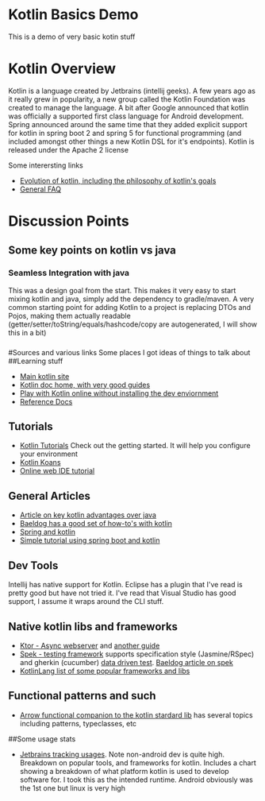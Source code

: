 # Kotlin Basics Demo
This is a demo of very basic kotin stuff

# Kotlin Overview
Kotlin is a language created by Jetbrains (intellij geeks).  A few years ago as it really grew in popularity, a new group
called the Kotlin Foundation was created to manage the language.  A bit after Google announced that kotlin was officially
a supported first class language for Android development.  Spring announced around the same time that they added explicit
support for kotlin in spring boot 2 and spring 5 for functional programming (and included amongst other things a new
Kotlin DSL for it's endpoints).  Kotlin is released under the Apache 2 license

Some interersting links
* [Evolution of kotlin, including the philosophy of kotlin's goals](https://kotlinlang.org/docs/reference/evolution/kotlin-evolution.html)
* [General FAQ](https://kotlinlang.org/docs/reference/faq.html)

# Discussion Points
## Some key points on kotlin vs java
### Seamless Integration with java
This was a design goal from the start.  This makes it very easy to start mixing kotlin and java, simply add the dependency to 
gradle/maven.  A very common starting point for adding Kotlin to a project is replacing DTOs and Pojos, making them actually 
readable (getter/setter/toString/equals/hashcode/copy are autogenerated, I will show this in a bit)

### 

#Sources and various links
Some places I got ideas of things to talk about
##Learning stuff
* [Main kotlin site](https://kotlinlang.org/)
* [Kotlin doc home, with very good guides](https://kotlinlang.org/docs)
* [Play with Kotlin online without installing the dev enviornment](https://play.kotlinlang.org)
* [Reference Docs](https://kotlinlang.org/docs/reference/)

## Tutorials
* [Kotlin Tutorials](https://kotlinlang.org/docs/tutorials/)  Check out the getting started.  It will help you configure your environment
* [Kotlin Koans](https://www.jetbrains.com/help/education/learner-start-guide.html?section=Kotlin%20Koans)
* [Online web IDE tutorial](https://try.kotlinlang.org/#/Examples/Hello,%20world!/Simplest%20version/Simplest%20version.kt)

## General Articles
* [Article on key kotlin advantages over java](https://dzone.com/articles/what-are-the-biggest-advantages-of-kotlin-over-jav)
* [Baeldog has a good set of how-to's with kotlin](https://www.baeldung.com/kotlin)
* [Spring and kotlin](https://docs.spring.io/spring-framework/docs/current/spring-framework-reference/languages.html#languages)
* [Simple tutorial using spring boot and kotlin](https://kotlinlang.org/docs/tutorials/spring-boot-restful.html)

## Dev Tools
Intellij has native support for Kotlin.  Eclipse has a plugin that I've read is pretty good but have not tried it.  I've read that 
Visual Studio has good support,  I assume it wraps around the CLI stuff. 

## Native kotlin libs and frameworks
* [Ktor - Async webserver]( https://ktor.io/) and [another guide](https://www.raywenderlich.com/2885892-server-side-kotlin-with-ktor)
* [Spek - testing framework](https://github.com/spekframework/spek) supports specification style (Jasmine/RSpec) and 
gherkin (cucumber) [data driven test](https://github.com/spekframework/spek/issues/521).  [Baeldog article on spek](https://www.baeldung.com/kotlin-spek)
* [KotlinLang list of some popular frameworks and libs](https://kotlinlang.org/docs/resources.html)

## Functional patterns and such
* [Arrow functional companion to the kotlin stardard lib](https://arrow-kt.io/) has several topics including patterns, typeclasses, etc

##Some usage stats
* [Jetbrains tracking usages](https://www.jetbrains.com/lp/devecosystem-2019/kotlin/).  Note non-android dev is quite high.
Breakdown on popular tools, and frameworks for kotlin.  Includes a chart showing a breakdown of what platform kotlin is used to develop software for.  I took
this as the intended runtime.  Android obviously was the 1st one but linux is very high
